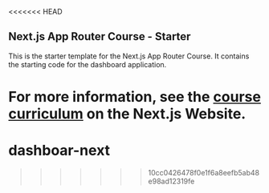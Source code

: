 <<<<<<< HEAD
## Next.js App Router Course - Starter

This is the starter template for the Next.js App Router Course. It contains the starting code for the dashboard application.

For more information, see the [course curriculum](https://nextjs.org/learn) on the Next.js Website.
=======
# dashboar-next
>>>>>>> 10cc0426478f0e1f6a8eefb5ab48e98ad12319fe
